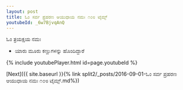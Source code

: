 ```yaml
---
layout: post
title: ಓಂ ಸರ್ವ ಪ್ರಹರಣ ಆಯುಧಾಯ ನಮಃ ೧೦೮ ಟೈಮ್ಸ್
youtubeId: _6w7BjvqAnQ
---
```

 
 
 ಓಂ ತ್ರಯಕ್ಷಯ ನಮಃ  
 
 -  ಯಾರು ಮೂರು ಕಣ್ಣುಗಳನ್ನು ಹೊಂದಿದ್ದಾರೆ 
 
  
 
  
 
 
 
 
 
 


{% include youtubePlayer.html id=page.youtubeId %}
 
[Next]({{ site.baseurl }}{% link  split2/_posts/2016-09-01-ಓಂ ಸರ್ವ ಪ್ರಹರಣ ಆಯುಧಾಯ ನಮಃ ೧೦೮ ಟೈಮ್ಸ್.md%})
 
